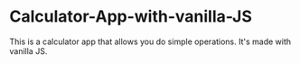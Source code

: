 # Calculator-App-with-vanilla-JS
This is a calculator app that allows you do simple operations. It's made with vanilla JS.

